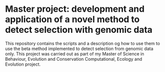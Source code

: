 # Master project: development and application of a novel method to detect selection with genomic data 

This repository contains the scripts and a description og how to use them to use the beta method implemented to detect selection from genomic data only. This project was carried out as part of my Master of Science in Behaviour, Evolution and Conservation Computational, Ecology and Evolution project.
